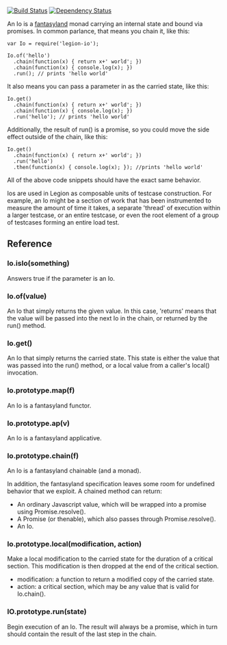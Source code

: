 
[![Build Status](https://travis-ci.org/lane-webperformance/legion-io.svg?branch=master)](https://travis-ci.org/lane-webperformance/legion-io)
[![Dependency Status](https://gemnasium.com/badges/github.com/lane-webperformance/legion-io.svg)](https://gemnasium.com/github.com/lane-webperformance/legion-io)

An Io is a
[fantasyland](https://github.com/fantasyland/fantasy-land) monad carrying an
internal state and bound via promises. In common parlance, that means you
chain it, like this:

	var Io = require('legion-io');

	Io.of('hello')
	  .chain(function(x) { return x+' world'; })
	  .chain(function(x) { console.log(x); })
	  .run(); // prints 'hello world'

It also means you can pass a parameter in as the carried state, like this:

	Io.get()
	  .chain(function(x) { return x+' world'; })
	  .chain(function(x) { console.log(x); })
	  .run('hello'); // prints 'hello world'

Additionally, the result of run() is a promise, so you could move the side
effect outside of the chain, like this:

	Io.get()
	  .chain(function(x) { return x+' world'; })
	  .run('hello')
	  .then(function(x) { console.log(x); }); //prints 'hello world'

All of the above code snippets should have the exact same behavior.

Ios are used in Legion as composable units of testcase construction.
For example, an Io might be a section of work that has been instrumented
to measure the amount of time it takes, a separate 'thread' of execution
within a larger testcase, or an entire testcase, or even the root element
of a group of testcases forming an entire load test.

Reference
---------

### Io.isIo(something)

Answers true if the parameter is an Io.

### Io.of(value)

An Io that simply returns the given value. In this case, 'returns' means that
the value will be passed into the next Io in the chain, or returned by the
run() method.

### Io.get()

An Io that simply returns the carried state. This state is either the value
that was passed into the run() method, or a local value from a caller's
local() invocation.

### Io.prototype.map(f)

An Io is a fantasyland functor.

### Io.prototype.ap(v)

An Io is a fantasyland applicative.

### Io.prototype.chain(f)

An Io is a fantasyland chainable (and a monad).

In addition, the fantasyland specification leaves some room for undefined
behavior that we exploit. A chained method can return:

* An ordinary Javascript value, which will be wrapped into a promise using
Promise.resolve().
* A Promise (or thenable), which also passes through Promise.resolve().
* An Io.

### Io.prototype.local(modification, action)

Make a local modification to the carried state for the duration of a critical
section. This modification is then dropped at the end of the critical section.

* modification: a function to return a modified copy of the carried state.
* action: a critical section, which may be any value that is valid for
Io.chain().

### IO.prototype.run(state)

Begin execution of an Io. The result will always be a promise, which in turn
should contain the result of the last step in the chain.


